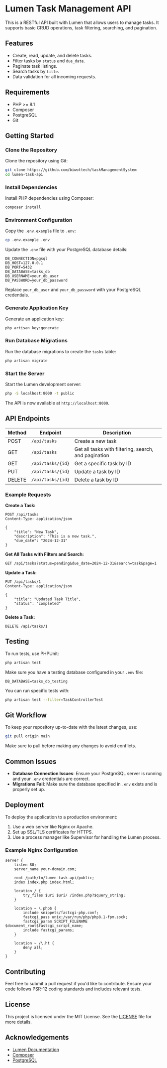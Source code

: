 
# Lumen Task Management API

This is a RESTful API built with Lumen that allows users to manage tasks. It supports basic CRUD operations, task filtering, searching, and pagination.

## Features
- Create, read, update, and delete tasks.
- Filter tasks by `status` and `due_date`.
- Paginate task listings.
- Search tasks by `title`.
- Data validation for all incoming requests.

## Requirements
- PHP >= 8.1
- Composer
- PostgreSQL
- Git

## Getting Started

### Clone the Repository
Clone the repository using Git:
```bash
git clone https://github.com/biwottech/taskManagementSystem
cd lumen-task-api
```

### Install Dependencies
Install PHP dependencies using Composer:
```bash
composer install
```

### Environment Configuration
Copy the `.env.example` file to `.env`:
```bash
cp .env.example .env
```

Update the `.env` file with your PostgreSQL database details:
```dotenv
DB_CONNECTION=pgsql
DB_HOST=127.0.0.1
DB_PORT=5432
DB_DATABASE=tasks_db
DB_USERNAME=your_db_user
DB_PASSWORD=your_db_password
```

Replace `your_db_user` and `your_db_password` with your PostgreSQL credentials.

### Generate Application Key
Generate an application key:
```bash
php artisan key:generate
```

### Run Database Migrations
Run the database migrations to create the `tasks` table:
```bash
php artisan migrate
```

### Start the Server
Start the Lumen development server:
```bash
php -S localhost:8000 -t public
```

The API is now available at `http://localhost:8000`.

## API Endpoints

| Method | Endpoint            | Description                      |
| ------ | ------------------- | -------------------------------- |
| POST   | `/api/tasks`        | Create a new task                |
| GET    | `/api/tasks`        | Get all tasks with filtering, search, and pagination |
| GET    | `/api/tasks/{id}`   | Get a specific task by ID        |
| PUT    | `/api/tasks/{id}`   | Update a task by ID              |
| DELETE | `/api/tasks/{id}`   | Delete a task by ID              |

### Example Requests
**Create a Task:**
```http
POST /api/tasks
Content-Type: application/json

{
    "title": "New Task",
    "description": "This is a new task.",
    "due_date": "2024-12-31"
}
```

**Get All Tasks with Filters and Search:**
```http
GET /api/tasks?status=pending&due_date=2024-12-31&search=task&page=1
```

**Update a Task:**
```http
PUT /api/tasks/1
Content-Type: application/json

{
    "title": "Updated Task Title",
    "status": "completed"
}
```

**Delete a Task:**
```http
DELETE /api/tasks/1
```

## Testing
To run tests, use PHPUnit:
```bash
php artisan test
```

Make sure you have a testing database configured in your `.env` file:
```dotenv
DB_DATABASE=tasks_db_testing
```

You can run specific tests with:
```bash
php artisan test --filter=TaskControllerTest
```

## Git Workflow
To keep your repository up-to-date with the latest changes, use:
```bash
git pull origin main
```

Make sure to pull before making any changes to avoid conflicts.

## Common Issues
- **Database Connection Issues**: Ensure your PostgreSQL server is running and your `.env` credentials are correct.
- **Migrations Fail**: Make sure the database specified in `.env` exists and is properly set up.

## Deployment
To deploy the application to a production environment:
1. Use a web server like Nginx or Apache.
2. Set up SSL/TLS certificates for HTTPS.
3. Use a process manager like Supervisor for handling the Lumen process.

### Example Nginx Configuration
```nginx
server {
    listen 80;
    server_name your-domain.com;

    root /path/to/lumen-task-api/public;
    index index.php index.html;

    location / {
        try_files $uri $uri/ /index.php?$query_string;
    }

    location ~ \.php$ {
        include snippets/fastcgi-php.conf;
        fastcgi_pass unix:/var/run/php/php8.1-fpm.sock;
        fastcgi_param SCRIPT_FILENAME $document_root$fastcgi_script_name;
        include fastcgi_params;
    }

    location ~ /\.ht {
        deny all;
    }
}
```

## Contributing
Feel free to submit a pull request if you'd like to contribute. Ensure your code follows PSR-12 coding standards and includes relevant tests.

## License
This project is licensed under the MIT License. See the [LICENSE](LICENSE) file for more details.

## Acknowledgements
- [Lumen Documentation](https://lumen.laravel.com/docs)
- [Composer](https://getcomposer.org/)
- [PostgreSQL](https://www.postgresql.org/)
